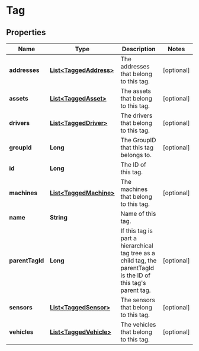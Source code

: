 
# Tag

## Properties
Name | Type | Description | Notes
------------ | ------------- | ------------- | -------------
**addresses** | [**List&lt;TaggedAddress&gt;**](TaggedAddress.md) | The addresses that belong to this tag. |  [optional]
**assets** | [**List&lt;TaggedAsset&gt;**](TaggedAsset.md) | The assets that belong to this tag. |  [optional]
**drivers** | [**List&lt;TaggedDriver&gt;**](TaggedDriver.md) | The drivers that belong to this tag. |  [optional]
**groupId** | **Long** | The GroupID that this tag belongs to. |  [optional]
**id** | **Long** | The ID of this tag. | 
**machines** | [**List&lt;TaggedMachine&gt;**](TaggedMachine.md) | The machines that belong to this tag. |  [optional]
**name** | **String** | Name of this tag. | 
**parentTagId** | **Long** | If this tag is part a hierarchical tag tree as a child tag, the parentTagId is the ID of this tag&#39;s parent tag. |  [optional]
**sensors** | [**List&lt;TaggedSensor&gt;**](TaggedSensor.md) | The sensors that belong to this tag. |  [optional]
**vehicles** | [**List&lt;TaggedVehicle&gt;**](TaggedVehicle.md) | The vehicles that belong to this tag. |  [optional]



